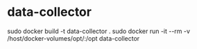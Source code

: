 # data-collector

sudo docker build -t data-collector .
sudo docker run -it --rm -v /host/docker-volumes/opt/:/opt data-collector
